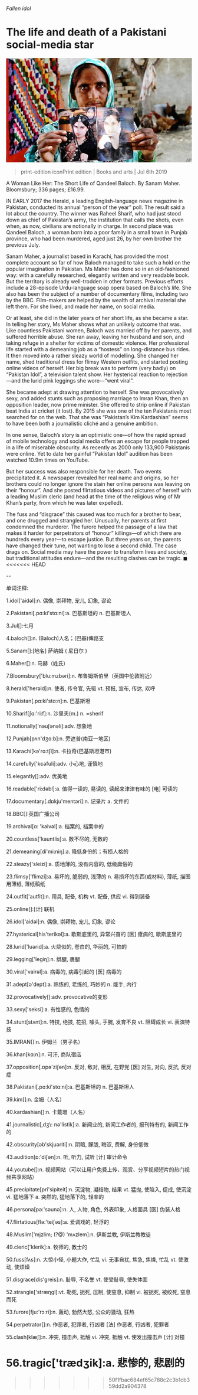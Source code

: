 ###### Fallen idol

# The life and death of a Pakistani social-media star 

![image](images/20190706_BKP002_0.jpg) 

> print-edition iconPrint edition | Books and arts | Jul 6th 2019 

A Woman Like Her: The Short Life of Qandeel Baloch. By Sanam Maher. Bloomsbury; 336 pages; £16.99. 

IN EARLY 2017 the Herald, a leading English-language news magazine in Pakistan, conducted its annual “person of the year” poll. The result said a lot about the country. The winner was Raheel Sharif, who had just stood down as chief of Pakistan’s army, the institution that calls the shots, even when, as now, civilians are notionally in charge. In second place was Qandeel Baloch, a woman born into a poor family in a small town in Punjab province, who had been murdered, aged just 26, by her own brother the previous July. 

Sanam Maher, a journalist based in Karachi, has provided the most complete account so far of how Baloch managed to take such a hold on the popular imagination in Pakistan. Ms Maher has done so in an old-fashioned way: with a carefully researched, elegantly written and very readable book. But the territory is already well-trodden in other formats. Previous efforts include a 28-episode Urdu-language soap opera based on Baloch’s life. She also has been the subject of a number of documentary films, including two by the BBC. Film-makers are helped by the wealth of archival material she left them. For she lived, and made her name, on social media. 

Or at least, she did in the later years of her short life, as she became a star. In telling her story, Ms Maher shows what an unlikely outcome that was. Like countless Pakistani women, Baloch was married off by her parents, and suffered horrible abuse. She ran away, leaving her husband and son, and taking refuge in a shelter for victims of domestic violence. Her professional life started with a demeaning job as a “hostess” on long-distance bus rides. It then moved into a rather sleazy world of modelling. She changed her name, shed traditional dress for flimsy Western outfits, and started posting online videos of herself. Her big break was to perform (very badly) on “Pakistan Idol”, a television talent show. Her hysterical reaction to rejection—and the lurid pink leggings she wore—“went viral”. 

She became adept at drawing attention to herself. She was provocatively sexy, and added stunts such as proposing marriage to Imran Khan, then an opposition leader, now prime minister. She offered to strip online if Pakistan beat India at cricket (it lost). By 2015 she was one of the ten Pakistanis most searched for on the web. That she was “Pakistan’s Kim Kardashian” seems to have been both a journalistic cliché and a genuine ambition. 

In one sense, Baloch’s story is an optimistic one—of how the rapid spread of mobile technology and social media offers an escape for people trapped in a life of miserable obscurity. As recently as 2000 only 133,900 Pakistanis were online. Yet to date her painful “Pakistan Idol” audition has been watched 10.9m times on YouTube. 

But her success was also responsible for her death. Two events precipitated it. A newspaper revealed her real name and origins, so her brothers could no longer ignore the stain her online persona was leaving on their “honour”. And she posted flirtatious videos and pictures of herself with a leading Muslim cleric (and head at the time of the religious wing of Mr Khan’s party, from which he was later expelled). 

The fuss and “disgrace” this caused was too much for a brother to bear, and one drugged and strangled her. Unusually, her parents at first condemned the murderer. The furore helped the passage of a law that makes it harder for perpetrators of “honour” killings—of which there are hundreds every year—to escape justice. But three years on, the parents have changed their tune, not wanting to lose a second child. The case drags on. Social media may have the power to transform lives and society, but traditional attitudes endure—and the resulting clashes can be tragic. ◼ 
<<<<<<< HEAD

-- 

 单词注释:

1.idol['aidәl]:n. 偶像, 崇拜物, 宠儿, 幻象, 谬论 

2.Pakistani[.pɑ:ki'stɑ:ni]:a. 巴基斯坦的 n. 巴基斯坦人 

3.Jul[]:七月 

4.baloch[]:n. (Baloch)人名；(巴基)俾路支 

5.Sanam[]:[地名] 萨纳姆 ( 尼日尔 ) 

6.Maher[]:n. 马赫（姓氏） 

7.Bloomsbury['blu:mzbəri]:n. 布鲁姆斯伯里（英国中伦敦附近） 

8.herald['herәld]:n. 使者, 传令官, 先驱 vt. 预报, 宣布, 传达, 欢呼 

9.Pakistan[.pɑ:ki'stɑ:n]:n. 巴基斯坦 

10.Sharif[ʃɑ:'ri:f]:n. 沙里夫(m.)  n. =sherif 

11.notionally['nəuʃənəli]:adv. 想象地 

12.Punjab[pʌn'dʒɑ:b]:n. 旁遮普(南亚一地区) 

13.Karachi[kә'rɑ:tʃi]:n. 卡拉奇(巴基斯坦港市) 

14.carefully['kєәfuli]:adv. 小心地, 谨慎地 

15.elegantly[]:adv. 优美地 

16.readable['ri:dәbl]:a. 值得一读的, 易读的, 读起来津津有味的 [电] 可读的 

17.documentary[.dɒkju'mentәri]:n. 记录片 a. 文件的 

18.BBC[]:英国广播公司 

19.archival[ɑ: 'kaivәl]:a. 档案的, 档案中的 

20.countless['kauntlis]:a. 数不尽的, 无数的 

21.demeaning[di'mi:niŋ]:a. 降低身份的；有损人格的 

22.sleazy['sleizi]:a. 质地薄的, 没有内容的, 低级庸俗的 

23.flimsy['flimzi]:a. 易坏的, 脆弱的, 浅薄的 n. 易损坏的东西(或材料), 薄纸, 描图用薄纸, 薄纸稿纸 

24.outfit['autfit]:n. 用具, 配备, 机构 vt. 配备, 供应 vi. 得到装备 

25.online[]:[计] 联机 

26.idol['aidәl]:n. 偶像, 崇拜物, 宠儿, 幻象, 谬论 

27.hysterical[his'terikәl]:a. 歇斯底里的, 异常兴奋的 [医] 癔病的, 歇斯底里的 

28.lurid['luәrid]:a. 火烧似的, 苍白的, 华丽的, 可怕的 

29.legging['legiŋ]:n. 绑腿, 裹腿 

30.viral['vairәl]:a. 病毒的, 病毒引起的 [医] 病毒的 

31.adept[ә'dept]:a. 熟练的, 老练的, 巧妙的 n. 能手, 内行 

32.provocatively[]:adv. provocative的变形 

33.sexy['seksi]:a. 有性感的, 色情的 

34.stunt[stʌnt]:n. 特技, 绝技, 花招, 噱头, 手腕, 发育不良 vt. 阻碍成长 vi. 表演特技 

35.IMRAN[]:n. 伊姆兰（男子名） 

36.khan[kɑ:n]:n. 可汗, 商队宿店 

37.opposition[.ɒpә'ziʃәn]:n. 反对, 敌对, 相反, 在野党 [医] 对生, 对向, 反抗, 反对症 

38.Pakistani[.pɑ:ki'stɑ:ni]:a. 巴基斯坦的 n. 巴基斯坦人 

39.kim[]:n. 金姆（人名） 

40.kardashian[]:n. 卡戴珊（人名） 

41.journalistic[,dʒ\\: nә'listik]:a. 新闻业的, 新闻工作者的, 报刊特有的, 新闻工作的 

42.obscurity[әb'skjuәriti]:n. 阴暗, 朦胧, 晦涩, 费解, 身份低微 

43.audition[ɒ:'diʃәn]:n. 听, 听力, 试听 [计] 审计命令 

44.youtube[]:n. 视频网站（可以让用户免费上传、观赏、分享视频短片的热门视频共享网站） 

45.precipitate[pri'sipiteit]:n. 沉淀物, 凝结物, 结果 vt. 猛抛, 使陷入, 促成, 使沉淀 vi. 猛地落下 a. 突然的, 猛地落下的, 轻率的 

46.persona[pә:'sәunә]:n. 人, 人物, 角色, 外表印象, 人格面具 [医] 伪装人格 

47.flirtatious[flә:'teiʃәs]:a. 爱调戏的, 轻浮的 

48.Muslim['mjzlim; (?@) 'mʌzlem]:n. 伊斯兰教, 伊斯兰教教徒 

49.cleric['klerik]:a. 牧师的, 教士的 

50.fuss[fʌs]:n. 大惊小怪, 小题大作, 忙乱 vi. 无事自扰, 焦急, 焦燥, 忙乱 vt. 使激动, 使烦燥 

51.disgrace[dis'greis]:n. 耻辱, 不名誉 vt. 使受耻辱, 使失体面 

52.strangle['stræŋgl]:vt. 勒死, 扼死, 压制, 使窒息, 抑制 vi. 被扼死, 被绞死, 窒息而死 

53.furore[fju:'rɔ:ri]:n. 轰动, 勃然大怒, 公众的骚动, 狂热 

54.perpetrator[]:n. 作恶者, 犯罪者, 行凶者 [法] 作恶者, 行凶者, 犯罪者 

55.clash[klæʃ]:n. 冲突, 撞击声, 抵触 vi. 冲突, 抵触 vt. 使发出撞击声 [计] 对撞 

56.tragic['trædʒik]:a. 悲惨的, 悲剧的 
=======
>>>>>>> 50f1fbac684ef65c788c2c3b1cb359dd2a904378

